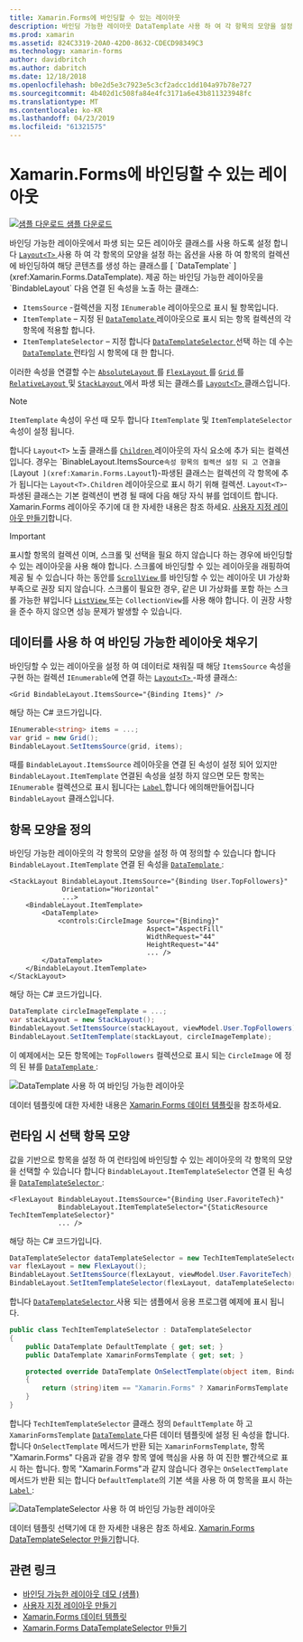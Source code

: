 ```yaml
---
title: Xamarin.Forms에 바인딩할 수 있는 레이아웃
description: 바인딩 가능한 레이아웃 DataTemplate 사용 하 여 각 항목의 모양을 설정 하는 옵션을 사용 하 여 항목의 컬렉션에 바인딩하여 해당 콘텐츠를 생성 하려면 레이아웃 클래스를 사용 합니다.
ms.prod: xamarin
ms.assetid: 824C3319-20A0-42D0-8632-CDECD98349C3
ms.technology: xamarin-forms
author: davidbritch
ms.author: dabritch
ms.date: 12/18/2018
ms.openlocfilehash: b0e2d5e3c7923e5c3cf2adcc1dd104a97b78e727
ms.sourcegitcommit: 4b402d1c508fa84e4fc3171a6e43b811323948fc
ms.translationtype: MT
ms.contentlocale: ko-KR
ms.lasthandoff: 04/23/2019
ms.locfileid: "61321575"
---
```

# <a name="bindable-layouts-in-xamarinforms"></a>Xamarin.Forms에 바인딩할 수 있는 레이아웃

[![샘플 다운로드](~/media/shared/download.png) 샘플 다운로드](https://developer.xamarin.com/samples/xamarin-forms/UserInterface/BindableLayouts/)

바인딩 가능한 레이아웃에서 파생 되는 모든 레이아웃 클래스를 사용 하도록 설정 합니다 [ `Layout<T>` ](xref:Xamarin.Forms.Layout`1) 사용 하 여 각 항목의 모양을 설정 하는 옵션을 사용 하 여 항목의 컬렉션에 바인딩하여 해당 콘텐츠를 생성 하는 클래스를 [ `DataTemplate` ](xref:Xamarin.Forms.DataTemplate). 제공 하는 바인딩 가능한 레이아웃을 `BindableLayout` 다음 연결 된 속성을 노출 하는 클래스:

- `ItemsSource` -컬렉션을 지정 `IEnumerable` 레이아웃으로 표시 될 항목입니다.
- `ItemTemplate` – 지정 된 [ `DataTemplate` ](xref:Xamarin.Forms.DataTemplate) 레이아웃으로 표시 되는 항목 컬렉션의 각 항목에 적용할 합니다.
- `ItemTemplateSelector` – 지정 합니다 [ `DataTemplateSelector` ](xref:Xamarin.Forms.DataTemplateSelector) 선택 하는 데 수는 [ `DataTemplate` ](xref:Xamarin.Forms.DataTemplate) 런타임 시 항목에 대 한 합니다.

이러한 속성을 연결할 수는 [ `AbsoluteLayout` ](xref:Xamarin.Forms.AbsoluteLayout)를 [ `FlexLayout` ](xref:Xamarin.Forms.FlexLayout)를 [ `Grid` ](xref:Xamarin.Forms.Grid)를 [ `RelativeLayout` ](xref:Xamarin.Forms.RelativeLayout) 및 [ `StackLayout` ](xref:Xamarin.Forms.StackLayout) 에서 파생 되는 클래스를 [ `Layout<T>` ](xref:Xamarin.Forms.Layout`1) 클래스입니다.

> [!NOTE]
> `ItemTemplate` 속성이 우선 때 모두 합니다 `ItemTemplate` 및 `ItemTemplateSelector` 속성이 설정 됩니다.

합니다 `Layout<T>` 노출 클래스를 [ `Children` ](xref:Xamarin.Forms.Layout`1.Children) 레이아웃의 자식 요소에 추가 되는 컬렉션입니다. 경우는 `BinableLayout.ItemsSource` 속성 항목의 컬렉션 설정 되 고 연결을 [ `Layout<T>` ](xref:Xamarin.Forms.Layout`1)-파생된 클래스는 컬렉션의 각 항목에 추가 됩니다는 `Layout<T>.Children` 레이아웃으로 표시 하기 위해 컬렉션. `Layout<T>`-파생된 클래스는 기본 컬렉션이 변경 될 때에 다음 해당 자식 뷰를 업데이트 합니다. Xamarin.Forms 레이아웃 주기에 대 한 자세한 내용은 참조 하세요. [사용자 지정 레이아웃 만들기](~/xamarin-forms/user-interface/layouts/custom.md)합니다.

> [!IMPORTANT]
> 표시할 항목의 컬렉션 이며, 스크롤 및 선택을 필요 하지 않습니다 하는 경우에 바인딩할 수 있는 레이아웃을 사용 해야 합니다. 스크롤에 바인딩할 수 있는 레이아웃을 래핑하여 제공 될 수 있습니다 하는 동안를 [ `ScrollView` ](xref:Xamarin.Forms.ScrollView)를 바인딩할 수 있는 레이아웃 UI 가상화 부족으로 권장 되지 않습니다. 스크롤이 필요한 경우, 같은 UI 가상화를 포함 하는 스크롤 가능한 뷰입니다 [ `ListView` ](xref:Xamarin.Forms.ListView) 또는 `CollectionView`를 사용 해야 합니다. 이 권장 사항을 준수 하지 않으면 성능 문제가 발생할 수 있습니다.

## <a name="populating-a-bindable-layout-with-data"></a>데이터를 사용 하 여 바인딩 가능한 레이아웃 채우기

바인딩할 수 있는 레이아웃을 설정 하 여 데이터로 채워질 때 해당 `ItemsSource` 속성을 구현 하는 컬렉션 `IEnumerable`에 연결 하는 [ `Layout<T>` ](xref:Xamarin.Forms.Layout`1)-파생 클래스:

```xaml
<Grid BindableLayout.ItemsSource="{Binding Items}" />
```

해당 하는 C# 코드가입니다.

```csharp
IEnumerable<string> items = ...;
var grid = new Grid();
BindableLayout.SetItemsSource(grid, items);
```

때를 `BindableLayout.ItemsSource` 레이아웃을 연결 된 속성이 설정 되어 있지만 `BindableLayout.ItemTemplate` 연결된 속성을 설정 하지 않으면 모든 항목는 `IEnumerable` 컬렉션으로 표시 됩니다는 [ `Label` ](xref:Xamarin.Forms.Label) 합니다 에의해만들어집니다`BindableLayout` 클래스입니다.

## <a name="defining-item-appearance"></a>항목 모양을 정의

바인딩 가능한 레이아웃의 각 항목의 모양을 설정 하 여 정의할 수 있습니다 합니다 `BindableLayout.ItemTemplate` 연결 된 속성을 [ `DataTemplate` ](xref:Xamarin.Forms.DataTemplate):

```xaml
<StackLayout BindableLayout.ItemsSource="{Binding User.TopFollowers}"
             Orientation="Horizontal"
             ...>
    <BindableLayout.ItemTemplate>
        <DataTemplate>
            <controls:CircleImage Source="{Binding}"
                                  Aspect="AspectFill"
                                  WidthRequest="44"
                                  HeightRequest="44"
                                  ... />
        </DataTemplate>
    </BindableLayout.ItemTemplate>
</StackLayout>
```

해당 하는 C# 코드가입니다.

```csharp
DataTemplate circleImageTemplate = ...;
var stackLayout = new StackLayout();
BindableLayout.SetItemsSource(stackLayout, viewModel.User.TopFollowers);
BindableLayout.SetItemTemplate(stackLayout, circleImageTemplate);
```

이 예제에서는 모든 항목에는 `TopFollowers` 컬렉션으로 표시 되는 `CircleImage` 에 정의 된 뷰를 [ `DataTemplate` ](xref:Xamarin.Forms.DataTemplate):

![DataTemplate 사용 하 여 바인딩 가능한 레이아웃](bindable-layouts-images/top-followers.png "데이터 템플릿 사용 하 여 바인딩 가능한 레이아웃")

데이터 템플릿에 대한 자세한 내용은 [Xamarin.Forms 데이터 템플릿](~/xamarin-forms/app-fundamentals/templates/data-templates/index.md)을 참조하세요.

## <a name="choosing-item-appearance-at-runtime"></a>런타임 시 선택 항목 모양

값을 기반으로 항목을 설정 하 여 런타임에 바인딩할 수 있는 레이아웃의 각 항목의 모양을 선택할 수 있습니다 합니다 `BindableLayout.ItemTemplateSelector` 연결 된 속성을 [ `DataTemplateSelector` ](xref:Xamarin.Forms.DataTemplateSelector):

```xaml
<FlexLayout BindableLayout.ItemsSource="{Binding User.FavoriteTech}"
            BindableLayout.ItemTemplateSelector="{StaticResource TechItemTemplateSelector}"
            ... />
```

해당 하는 C# 코드가입니다.

```csharp
DataTemplateSelector dataTemplateSelector = new TechItemTemplateSelector { ... };
var flexLayout = new FlexLayout();
BindableLayout.SetItemsSource(flexLayout, viewModel.User.FavoriteTech);
BindableLayout.SetItemTemplateSelector(flexLayout, dataTemplateSelector);
```

합니다 [ `DataTemplateSelector` ](xref:Xamarin.Forms.DataTemplateSelector) 사용 되는 샘플에서 응용 프로그램 예제에 표시 됩니다.

```csharp
public class TechItemTemplateSelector : DataTemplateSelector
{
    public DataTemplate DefaultTemplate { get; set; }
    public DataTemplate XamarinFormsTemplate { get; set; }

    protected override DataTemplate OnSelectTemplate(object item, BindableObject container)
    {
        return (string)item == "Xamarin.Forms" ? XamarinFormsTemplate : DefaultTemplate;
    }
}
```

합니다 `TechItemTemplateSelector` 클래스 정의 `DefaultTemplate` 하 고 `XamarinFormsTemplate` [ `DataTemplate` ](xref:Xamarin.Forms.DataTemplate) 다른 데이터 템플릿에 설정 된 속성을 합니다. 합니다 `OnSelectTemplate` 메서드가 반환 되는 `XamarinFormsTemplate`, 항목 "Xamarin.Forms" 다음과 같을 경우 항목 옆에 핵심을 사용 하 여 진한 빨간색으로 표시 하는 합니다. 항목 "Xamarin.Forms"과 같지 않습니다 경우는 `OnSelectTemplate` 메서드가 반환 되는 합니다 `DefaultTemplate`의 기본 색을 사용 하 여 항목을 표시 하는 [ `Label` ](xref:Xamarin.Forms.Label):

![DataTemplateSelector 사용 하 여 바인딩 가능한 레이아웃](bindable-layouts-images/favorite-tech.png "데이터 템플릿 선택기를 사용 하 여 바인딩 가능한 레이아웃")

데이터 템플릿 선택기에 대 한 자세한 내용은 참조 하세요. [Xamarin.Forms DataTemplateSelector 만들기](~/xamarin-forms/app-fundamentals/templates/data-templates/selector.md)합니다.

## <a name="related-links"></a>관련 링크

- [바인딩 가능한 레이아웃 데모 (샘플)](https://developer.xamarin.com/samples/xamarin-forms/UserInterface/BindableLayouts/)
- [사용자 지정 레이아웃 만들기](~/xamarin-forms/user-interface/layouts/custom.md)
- [Xamarin.Forms 데이터 템플릿](~/xamarin-forms/app-fundamentals/templates/data-templates/index.md)
- [Xamarin.Forms DataTemplateSelector 만들기](~/xamarin-forms/app-fundamentals/templates/data-templates/selector.md)
